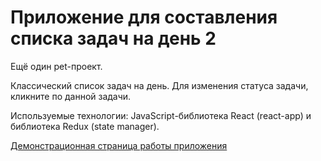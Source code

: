 # Приложение для составления списка задач на день 2

Ещё один pet-проект. 

Классический список задач на день. Для изменения статуса задачи, кликните по данной задачи.

Используемые технологии: JavaScript-библиотека React (react-app) и библиотека Redux (state manager).

[Демонстрационная страница работы приложения](https://0Neutron0.github.io/react-redux-todos/ "Кликни на меня :)")
